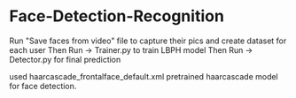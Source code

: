 # Face-Detection-Recognition
Run "Save faces from video" file to capture their pics and create dataset for each user
Then Run -> Trainer.py to train LBPH model
Then Run -> Detector.py for final prediction

used haarcascade_frontalface_default.xml pretrained haarcascade model for face detection.
